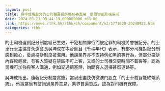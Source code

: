 ```yaml
---
layout: post
title: 吳坤成稱部分的士司機憂投訴機制被濫用　倡設智能終端系統
date: 2024-09-23 09:44:19.000000000 +08:00
link: https://news.rthk.hk/rthk/ch/component/k2/1771620-20240923.htm
categories: rthk
---
```


的士司機違例記分制度經已生效，干犯相關罪行而被定罪的司機將會被記分。的士車行車主協會永遠會長吳坤成在本台節目《千禧年代》表示，有部分司機對記分制感到擔心，憂慮投訴制度被濫用。他說業界亦不支持例如黑的等行為，但部分投訴內容較輕微，有客人質疑在禁區不可上客，又或的士司機交更時間不載客等，認為司機可加強與客人溝通，例如交通擠塞時，詢問客人選擇甚麼道路等。

吳坤成指出，隨著記分制度實施，當局應盡快仿傚澳門設立「的士車載智能終端系統」，他說當局有諮詢過業界意見，業界普遍贊成，認為對司機有保障。
